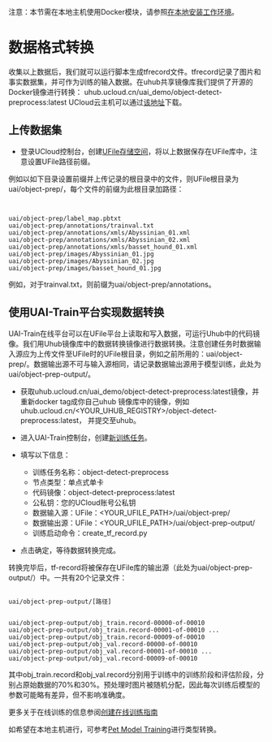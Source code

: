 

注意：本节需在本地主机使用Docker模块，请参照[在本地安装工作环境](uai-train/set-up/tf-mnist/prepare)。

# 数据格式转换
收集以上数据后，我们就可以运行脚本生成tfrecord文件。tfrecord记录了图片和事实数据集，并可作为训练的输入数据。在uhub共享镜像库我们提供了开源的Docker镜像进行转换：
uhub.ucloud.cn/uai\_demo/object-detect-preprocess:latest 
UCloud云主机可以通过[该地址](uhub.service.ucloud.cn/uai_demo/object-detect-preprocess:latest)下载。

## 上传数据集

  - 登录UCloud控制台，创建[UFile存储空间](https://console.ucloud.cn/ufile/ufile)，将以上数据保存在UFile库中，注意设置UFile路径前缀。

例如以如下目录设置前缀并上传记录的根目录中的文件，则UFile根目录为uai/object-prep/，每个文件的前缀为此根目录加路径：
<code>

uai/object-prep/label_map.pbtxt
uai/object-prep/annotations/trainval.txt
uai/object-prep/annotations/xmls/Abyssinian_01.xml
uai/object-prep/annotations/xmls/Abyssinian_02.xml
uai/object-prep/annotations/xmls/basset_hound_01.xml
uai/object-prep/images/Abyssinian_01.jpg
uai/object-prep/images/Abyssinian_02.jpg
uai/object-prep/images/basset_hound_01.jpg
</code>

例如，对于trainval.txt，则前缀为uai/object-prep/annotations。
## 使用UAI-Train平台实现数据转换
UAI-Train在线平台可以在UFile平台上读取和写入数据，可运行Uhub中的代码镜像。我们用Uhub镜像库中的数据转换镜像进行数据转换。注意创建任务时数据输入源应为上传文件至UFile时的UFile根目录，例如之前所用的：uai/object-prep/。数据输出源不可与输入源相同，请记录数据输出源用于模型训练，此处为uai/object-prep-output/。

  - 获取uhub.ucloud.cn/uai\_demo/object-detect-preprocess:latest镜像，并重新docker tag成你自己uhub 镜像库中的镜像，例如uhub.ucloud.cn/<YOUR\_UHUB\_REGISTRY>/object-detect-preprocess:latest， 并提交至uhub。
  - 进入UAI-Train控制台，创建[新训练任务](https://console.ucloud.cn/uaitrain/manage)。

  - 填写以下信息：
    * 训练任务名称：object-detect-preprocess
    * 节点类型：单点式单卡
    * 代码镜像：object-detect-preprocess:latest
    * 公私钥：您的UCloud账号公私钥
    * 数据输入源：UFile：<YOUR\_UFILE\_PATH>/uai/object-prep/
    * 数据输出源：UFile：<YOUR\_UFILE\_PATH>/uai/object-prep-output/
    * 训练启动命令：create\_tf\_record.py

  - 点击确定，等待数据转换完成。

转换完毕后，tf-record将被保存在UFile库的输出源（此处为uai/object-prep-output/）中。一共有20个记录文件：

<code>
uai/object-prep-output/[路径]

uai/object-prep-output/obj_train.record-00000-of-00010
uai/object-prep-output/obj_train.record-00001-of-00010
...
uai/object-prep-output/obj_train.record-00009-of-00010
uai/object-prep-output/obj_val.record-00000-of-00010
uai/object-prep-output/obj_val.record-00001-of-00010
...
uai/object-prep-output/obj_val.record-00009-of-00010
</code>

其中obj\_train.record和obj\_val.record分别用于训练中的训练阶段和评估阶段，分别占原始数据的70%和30%。预处理时图片被随机分配，因此每次训练后模型的参数可能略有差异，但不影响准确度。

更多关于在线训练的信息参阅[创建在线训练指南](uai-train/set-up/tf-mnist/train)

如希望在本地主机进行，可参考[Pet Model Training]([https://github.com/tensorflow/models/blob/master/research/object_detection/g3doc/running_pets.md)进行类型转换。

